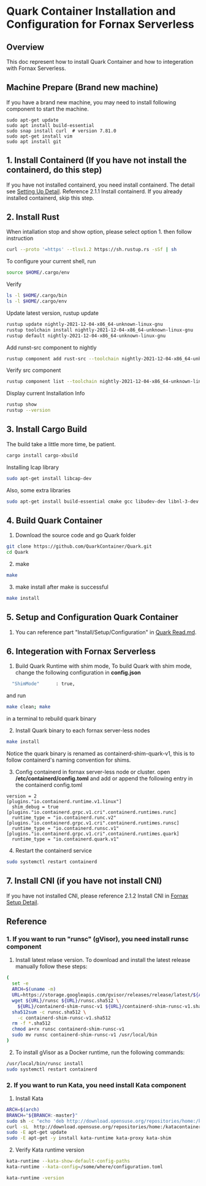 # Quark Container Installation and Configuration for Fornax Serverless

## Overview
This doc represent how to install Quark Container and how to integeration with Fornax Serverless.


## Machine Prepare (Brand new machine)
If you have a brand new machine, you may need to install following component to start the machine. 

```script
sudo apt-get update
sudo apt install build-essential
sudo snap install curl  # version 7.81.0
sudo apt-get install vim
sudo apt install git
```
## 1. Install Containerd (If you have not install the containerd, do this step)
If you have not installed containerd, you need install containerd. The detail see [Setting Up Detail](https://github.com/CentaurusInfra/fornax-serverless/blob/main/doc/fornax_setup.md). Reference 2.1.1 Install containerd. 
If you already installed containerd, skip this step.

## 2. Install Rust
When intallation stop and show option, please select option 1. then follow instruction
```sh
curl --proto '=https' --tlsv1.2 https://sh.rustup.rs -sSf | sh
```

To configure your current shell, run
```sh
source $HOME/.cargo/env
```

Verify
```sh
ls -l $HOME/.cargo/bin
ls -l $HOME/.cargo/env
```

Update latest version, rustup update
```sh
rustup update nightly-2021-12-04-x86_64-unknown-linux-gnu
rustup toolchain install nightly-2021-12-04-x86_64-unknown-linux-gnu
rustup default nightly-2021-12-04-x86_64-unknown-linux-gnu
```

Add runst-src component to nightly
```sh
rustup component add rust-src --toolchain nightly-2021-12-04-x86_64-unknown-linux-gnu
```

Verify src component
```sh
rustup component list --toolchain nightly-2021-12-04-x86_64-unknown-linux-gnu | grep rust-src
```

Display current Installation Info
```sh
rustup show 
rustup --version
```

## 3. Install Cargo Build
The build take a little more time, be patient.
```sh
cargo install cargo-xbuild
```

Installing lcap library
```sh
sudo apt-get install libcap-dev
```

Also, some extra libraries 
```sh
sudo apt-get install build-essential cmake gcc libudev-dev libnl-3-dev libnl-route-3-dev ninja-build pkg-config valgrind python3-dev cython3 python3-docutils pandoc libclang-dev
```


## 4. Build Quark Container
1. Download the source code and go Quark folder
```sh
git clone https://github.com/QuarkContainer/Quark.git
cd Quark
```

2. make
```sh
make
```

3. make install after make is successful
```sh
make install
```

## 5. Setup and Configuration Quark Container
1. You can reference part "Install/Setup/Configuration" in [Quark Read.md](https://github.com/QuarkContainer/Quark#readme).



## 6. Integeration with Fornax Serverless

1. Build Quark Runtime with shim mode, To build Quark with shim mode, change the following configuration in <b>config.json</b>

```sh
  "ShimMode"      : true,
```

and run 
```sh
make clean; make
```

in a terminal to rebuild quark binary


2. Install Quark binary to each fornax server-less nodes
```sh
make install
```

Notice the quark binary is renamed as containerd-shim-quark-v1, this is to follow containerd's naming convention for shims.

3. Config containerd in fornax server-less node or cluster.
open <b>/etc/containerd/config.toml</b> and add or append the following entry in the containerd config.toml

```
version = 2
[plugins."io.containerd.runtime.v1.linux"]
  shim_debug = true
[plugins."io.containerd.grpc.v1.cri".containerd.runtimes.runc]
  runtime_type = "io.containerd.runc.v2"
[plugins."io.containerd.grpc.v1.cri".containerd.runtimes.runsc]
  runtime_type = "io.containerd.runsc.v1"
[plugins."io.containerd.grpc.v1.cri".containerd.runtimes.quark]
  runtime_type = "io.containerd.quark.v1"
```

4. Restart the containerd service

```sh 
sudo systemctl restart containerd
```


## 7. Install CNI (if you have not install CNI)
If you have not installed CNI,  please reference 2.1.2 Install CNI in [Fornax  Setup Detail](https://github.com/CentaurusInfra/fornax-serverless/blob/main/doc/fornax_setup.md).


## Reference
### 1. If you want to run "runsc" (gVisor), you need install runsc component
1. Install latest relase version. To download and install the latest release manually follow these steps:
```sh
(
  set -e
  ARCH=$(uname -m)
  URL=https://storage.googleapis.com/gvisor/releases/release/latest/${ARCH}
  wget ${URL}/runsc ${URL}/runsc.sha512 \
    ${URL}/containerd-shim-runsc-v1 ${URL}/containerd-shim-runsc-v1.sha512
  sha512sum -c runsc.sha512 \
    -c containerd-shim-runsc-v1.sha512
  rm -f *.sha512
  chmod a+rx runsc containerd-shim-runsc-v1
  sudo mv runsc containerd-shim-runsc-v1 /usr/local/bin
)
```

2. To install gVisor as a Docker runtime, run the following commands:
```sh
/usr/local/bin/runsc install
sudo systemctl restart containerd
```

### 2. If you want to run Kata, you need install Kata component

1. Install Kata
```sh
ARCH=$(arch)
BRANCH="${BRANCH:-master}"
sudo sh -c "echo 'deb http://download.opensuse.org/repositories/home:/katacontainers:/releases:/${ARCH}:/${BRANCH}/xUbuntu_$(lsb_release -rs)/ /' > /etc/apt/sources.list.d/kata-containers.list"
curl -sL  http://download.opensuse.org/repositories/home:/katacontainers:/releases:/${ARCH}:/${BRANCH}/xUbuntu_$(lsb_release -rs)/Release.key | sudo apt-key add -
sudo -E apt-get update
sudo -E apt-get -y install kata-runtime kata-proxy kata-shim
```

2. Verify Kata runtime version
```sh
kata-runtime --kata-show-default-config-paths   
kata-runtime --kata-config=/some/where/configuration.toml

kata-runtime -version
```
